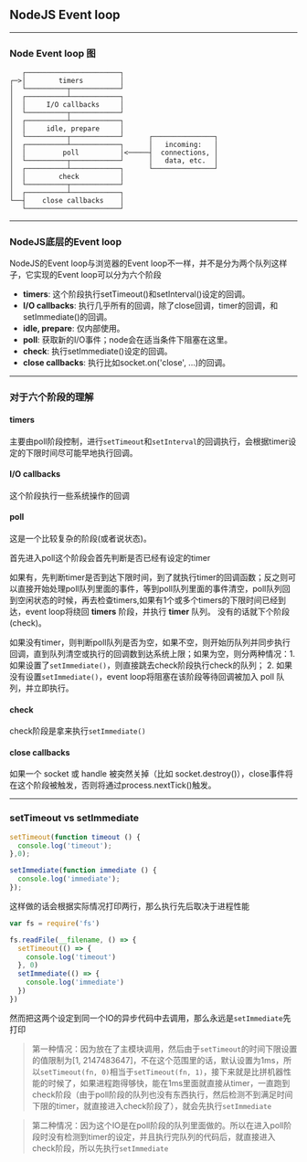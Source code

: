## NodeJS Event loop

---

### Node Event loop 图

```
   ┌───────────────────────┐
┌─>│        timers         │
│  └──────────┬────────────┘
│  ┌──────────┴────────────┐
│  │     I/O callbacks     │
│  └──────────┬────────────┘
│  ┌──────────┴────────────┐
│  │     idle, prepare     │
│  └──────────┬────────────┘      ┌───────────────┐
│  ┌──────────┴────────────┐      │   incoming:   │
│  │         poll          │<─────┤  connections, │
│  └──────────┬────────────┘      │   data, etc.  │
│  ┌──────────┴────────────┐      └───────────────┘
│  │        check          │
│  └──────────┬────────────┘
│  ┌──────────┴────────────┐
└──┤    close callbacks    │
   └───────────────────────┘
```

---

### NodeJS底层的Event loop

NodeJS的Event loop与浏览器的Event loop不一样，并不是分为两个队列这样子，它实现的Event loop可以分为六个阶段

- **timers**: 这个阶段执行setTimeout()和setInterval()设定的回调。
- **I/O callbacks**: 执行几乎所有的回调，除了close回调，timer的回调，和setImmediate()的回调。
- **idle, prepare**: 仅内部使用。
- **poll**: 获取新的I/O事件；node会在适当条件下阻塞在这里。
- **check**: 执行setImmediate()设定的回调。
- **close callbacks**: 执行比如socket.on('close', ...)的回调。

---

### 对于六个阶段的理解

#### timers

主要由poll阶段控制，进行`setTimeout`和`setInterval`的回调执行，会根据timer设定的下限时间尽可能早地执行回调。


#### I/O callbacks

这个阶段执行一些系统操作的回调


#### poll

这是一个比较复杂的阶段(或者说状态)。

首先进入poll这个阶段会首先判断是否已经有设定的timer

如果有，先判断timer是否到达下限时间，到了就执行timer的回调函数；反之则可以直接开始处理poll队列里面的事件，等到poll队列里面的事件清空，poll队列回到空闲状态的时候，再去检查timers,如果有1个或多个timers的下限时间已经到达，event loop将绕回 **timers** 阶段，并执行 **timer** 队列。 没有的话就下个阶段(check)。

如果没有timer，则判断poll队列是否为空，如果不空，则开始历队列并同步执行回调，直到队列清空或执行的回调数到达系统上限；如果为空，则分两种情况：1. 如果设置了`setImmediate()`，则直接跳去check阶段执行check的队列； 2. 如果没有设置`setImmediate()`，event loop将阻塞在该阶段等待回调被加入 poll 队列，并立即执行。


#### check

check阶段是拿来执行`setImmediate()`


#### close callbacks

如果一个 socket 或 handle 被突然关掉（比如 socket.destroy()），close事件将在这个阶段被触发，否则将通过process.nextTick()触发。


---

### setTimeout vs setImmediate

``` javascript
setTimeout(function timeout () {
  console.log('timeout');
},0);

setImmediate(function immediate () {
  console.log('immediate');
});
```

这样做的话会根据实际情况打印两行，那么执行先后取决于进程性能


``` javascript
var fs = require('fs')

fs.readFile(__filename, () => {
  setTimeout(() => {
    console.log('timeout')
  }, 0)
  setImmediate(() => {
    console.log('immediate')
  })
})
```

然而把这两个设定到同一个IO的异步代码中去调用，那么永远是`setImmediate`先打印


> 第一种情况：因为放在了主模块调用，然后由于`setTimeout`的时间下限设置的值限制为[1, 2147483647]，不在这个范围里的话，默认设置为1ms，所以`setTimeout(fn, 0)`相当于`setTimeout(fn, 1)`，接下来就是比拼机器性能的时候了，如果进程跑得够快，能在1ms里面就直接从timer，一直跑到check阶段（由于poll阶段的队列也没有东西执行，然后检测不到满足时间下限的timer，就直接进入check阶段了），就会先执行`setImmediate`

> 第二种情况：因为这个IO是在poll阶段的队列里面做的。所以在进入poll阶段时没有检测到timer的设定，并且执行完队列的代码后，就直接进入check阶段，所以先执行`setImmediate`

